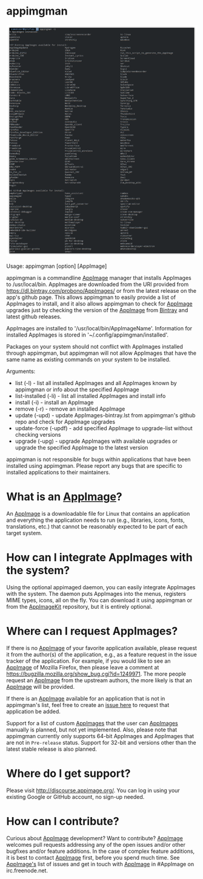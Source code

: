 # appimgman
![appimgman](/Screenshot.png)

Usage: appimgman [option] [AppImage]

appimgman is a commandline [AppImage](https://github.com/AppImage) manager that installs AppImages to /usr/local/bin. AppImages are
downloaded from the URI provided from https://dl.bintray.com/probono/AppImages/ or from the latest
release on the app's github page.  This allows appimgman to easily provide a list of AppImages to
install, and it also allows appimgman to check for [AppImage](https://github.com/AppImage) upgrades just by checking the version of
the [AppImage](https://github.com/AppImage) from [Bintray](https://bintray.com/probono/AppImages) and latest github releases.

AppImages are installed to '/usr/local/bin/AppImageName'. Information for installed AppImages is stored in
'~/.config/appimgman/installed'.

Packages on your system should not conflict with AppImages installed through appimgman, but appimgman will not
allow AppImages that have the same name as existing commands on your system to be installed.

Arguments:
- list (-l) - list all installed AppImages and all AppImages known by appimgman or info about the specified AppImage
- list-installed (-li) - list all installed AppImages and install info
- install (-i) - install an AppImage
- remove (-r) - remove an installed AppImage
- update (-upd) - update AppImages-bintray.lst from appimgman's github repo and check for AppImage upgrades
- update-force (-updf) - add specified AppImage to upgrade-list without checking versions
- upgrade (-upg) - upgrade AppImages with available upgrades or upgrade the specified AppImage to the latest version

appimgman is not responsible for bugs within applications that have been
installed using appimgman.  Please report any bugs that are specific to
installed applications to their maintainers.

# What is an [AppImage](https://github.com/AppImage)?

An [AppImage](https://github.com/AppImage) is a downloadable file for Linux that contains an application and everything the application needs to run (e.g., libraries, icons, fonts, translations, etc.) that cannot be reasonably expected to be part of each target system.

# How can I integrate AppImages with the system?

Using the optional appimaged daemon, you can easily integrate AppImages with the system. The daemon puts AppImages into the menus, registers MIME types, icons, all on the fly. You can download it using appimgman or from the [AppImageKit](https://github.com/AppImage/AppImageKit) repository, but it is entirely optional.

# Where can I request AppImages?

If there is no [AppImage](https://github.com/AppImage) of your favorite application available, please request it from the author(s) of the application, e.g., as a feature request in the issue tracker of the application. For example, if you would like to see an [AppImage](https://github.com/AppImage) of Mozilla Firefox, then please leave a comment at https://bugzilla.mozilla.org/show_bug.cgi?id=1249971. The more people request an [AppImage](https://github.com/AppImage) from the upstream authors, the more likely is that an [AppImage](https://github.com/AppImage) will be provided.

If there is an [AppImage](https://github.com/AppImage) available for an application that is not in appimgman's list, feel free to create an [issue here](https://github.com/simoniz0r/appimgman/issues/new) to request that application be added.

Support for a list of custom [AppImages](https://github.com/AppImage) that the user can [AppImages](https://github.com/AppImage) manually is planned, but not yet implemented.  Also, please note that appimgman currently only supports 64-bit AppImages and AppImages that are not in `Pre-release` status.  Support for 32-bit and versions other than the latest stable release is also planned.

# Where do I get support?

Please visit http://discourse.appimage.org/. You can log in using your existing Google or GitHub account, no sign-up needed.

# How can I contribute?

Curious about [AppImage](https://github.com/AppImage) development? Want to contribute? [AppImage](https://github.com/AppImage) welcomes pull requests addressing any of the open issues and/or other bugfixes and/or feature additions. In the case of complex feature additions, it is best to contact [AppImage](https://github.com/AppImage) first, before you spend much time. See [AppImage's](https://github.com/AppImage) list of issues and get in touch with [AppImage](https://github.com/AppImage) in #AppImage on irc.freenode.net.
